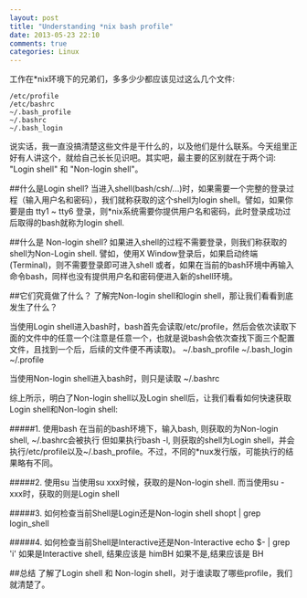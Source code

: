 ```yaml
---
layout: post
title: "Understanding *nix bash profile"
date: 2013-05-23 22:10
comments: true
categories: Linux 
---
```


工作在*nix环境下的兄弟们，多多少少都应该见过这么几个文件:

	/etc/profile
	/etc/bashrc
	~/.bash_profile
	~/.bashrc
	~/.bash_login

说实话，我一直没搞清楚这些文件是干什么的，以及他们是什么联系。今天组里正好有人讲这个，就给自己长长见识吧。其实吧，最主要的区别就在于两个词: "Login shell" 和 "Non-login shell"。

<!--More-->
##什么是Login shell?
当进入shell(bash/csh/...)时，如果需要一个完整的登录过程（输入用户名和密码），我们就称获取的这个shell为login shell。譬如，如果你要是由 tty1 ~ tty6 登录，则*nix系统需要你提供用户名和密码，此时登录成功过后取得的bash就称为login shell.

##什么是 Non-login shell?
如果进入shell的过程不需要登录，则我们称获取的shell为Non-Login shell. 
譬如，使用X Window登录后，如果启动终端(Terminal)，则不需要登录即可进入shell
或者，如果在当前的bash环境中再输入命令bash，同样也没有提供用户名和密码便进入新的shell环境。

##它们究竟做了什么？
了解完Non-login shell和login shell，那让我们看看到底发生了什么？


当使用Login shell进入bash时，bash首先会读取/etc/profile，然后会依次读取下面的文件中的任意一个(注意是任意一个，也就是说bash会依次查找下面三个配置文件，且找到一个后，后续的文件便不再读取)。
	~/.bash_profile
	~/.bash_login
	~/.profile

当使用Non-login shell进入bash时，则只是读取
	~/.bashrc


综上所示，明白了Non-login shell以及Login shell后，让我们看看如何快速获取Login shell和Non-login shell:

#####1. 使用bash
在当前的bash环境下，输入bash, 则获取的为Non-login shell, ~/.bashrc会被执行
但如果执行bash -l, 则获取的shell为Login shell，并会执行/etc/profile以及~/.bash_profile。不过，不同的*nux发行版，可能执行的结果略有不同。

#####2. 使用su
 当使用su xxx时候，获取的是Non-login shell. 而当使用su - xxx时，获取的则是Login shell

#####3. 如何检查当前Shell是Login还是Non-login shell
shopt | grep login_shell

#####4. 如何检查当前Shell是Interactive还是Non-Interactive
echo $- | grep 'i'
如果是Interactive shell, 结果应该是 himBH
如果不是,结果应该是 BH

##总结
了解了Login shell 和 Non-login shell，对于谁读取了哪些profile，我们就清楚了。

